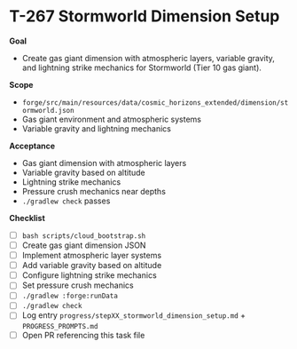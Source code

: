 # T-267 Stormworld Dimension Setup

**Goal**

- Create gas giant dimension with atmospheric layers, variable gravity, and lightning strike mechanics for Stormworld (Tier 10 gas giant).

**Scope**

- `forge/src/main/resources/data/cosmic_horizons_extended/dimension/stormworld.json`
- Gas giant environment and atmospheric systems
- Variable gravity and lightning mechanics

**Acceptance**

- Gas giant dimension with atmospheric layers
- Variable gravity based on altitude
- Lightning strike mechanics
- Pressure crush mechanics near depths
- `./gradlew check` passes

**Checklist**

- [ ] `bash scripts/cloud_bootstrap.sh`
- [ ] Create gas giant dimension JSON
- [ ] Implement atmospheric layer systems
- [ ] Add variable gravity based on altitude
- [ ] Configure lightning strike mechanics
- [ ] Set pressure crush mechanics
- [ ] `./gradlew :forge:runData`
- [ ] `./gradlew check`
- [ ] Log entry `progress/stepXX_stormworld_dimension_setup.md` + `PROGRESS_PROMPTS.md`
- [ ] Open PR referencing this task file
